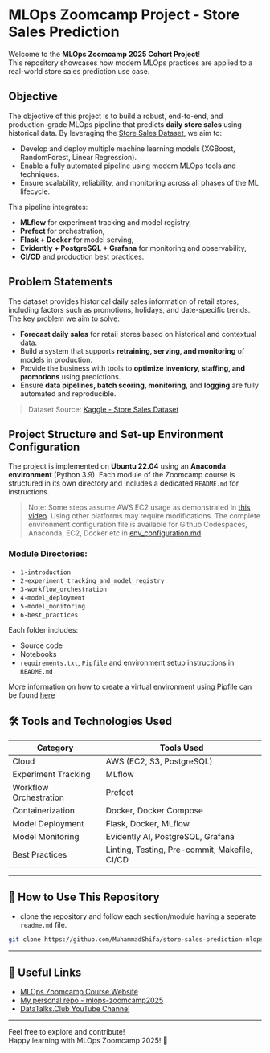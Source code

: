 # MLOps Zoomcamp Project - Store Sales Prediction

Welcome to the **MLOps Zoomcamp 2025 Cohort Project**!  
This repository showcases how modern MLOps practices are applied to a real-world store sales prediction use case.


## Objective
The objective of this project is to build a robust, end-to-end, and production-grade MLOps pipeline that predicts **daily store sales** using historical data. By leveraging the [Store Sales Dataset](https://www.kaggle.com/datasets/abhishekjaiswal4896/store-sales-dataset/data), we aim to:

- Develop and deploy multiple machine learning models (XGBoost, RandomForest, Linear Regression).
- Enable a fully automated pipeline using modern MLOps tools and techniques.
- Ensure scalability, reliability, and monitoring across all phases of the ML lifecycle.

This pipeline integrates:
- **MLflow** for experiment tracking and model registry,
- **Prefect** for orchestration,
- **Flask + Docker** for model serving,
- **Evidently + PostgreSQL + Grafana** for monitoring and observability,
- **CI/CD** and production best practices.


## Problem Statements
The dataset provides historical daily sales information of retail stores, including factors such as promotions, holidays, and date-specific trends. The key problem we aim to solve:

- **Forecast daily sales** for retail stores based on historical and contextual data.
- Build a system that supports **retraining, serving, and monitoring** of models in production.
- Provide the business with tools to **optimize inventory, staffing, and promotions** using predictions.
- Ensure **data pipelines, batch scoring, monitoring**, and **logging** are fully automated and reproducible.

> Dataset Source: [Kaggle - Store Sales Dataset](https://www.kaggle.com/datasets/abhishekjaiswal4896/store-sales-dataset/data)


## Project Structure and Set-up Environment Configuration
The project is implemented on **Ubuntu 22.04** using an **Anaconda environment** (Python 3.9). Each module of the Zoomcamp course is structured in its own directory and includes a dedicated `README.md` for instructions.

> Note: Some steps assume AWS EC2 usage as demonstrated in [this video](https://www.youtube.com/watch?v=IXSiYkP23zo&list=PL3MmuxUbc_hIUISrluw_A7wDSmfOhErJK&index=4). Using other platforms may require modifications.
> The complete environment configuration file is available for Github Codespaces, Anaconda, EC2, Docker etc in [env_configuration.md](./env_configuration.md)

### Module Directories:

 - `1-introduction`
 - `2-experiment_tracking_and_model_registry`
 - `3-workflow_orchestration`
 - `4-model_deployment`
 - `5-model_monitoring`
 - `6-best_practices`

Each folder includes:
- Source code
- Notebooks
- `requirements.txt`, `Pipfile` and environment setup instructions in `README.md`

More information on how to create a virtual environment using Pipfile can be found [here](https://stackoverflow.com/questions/52171593/how-to-install-dependencies-from-a-copied-pipfile-inside-a-virtual-environment)

## 🛠 Tools and Technologies Used

| Category                  | Tools Used                                        |
|---------------------------|---------------------------------------------------|
| Cloud                     | AWS (EC2, S3, PostgreSQL)                         |
| Experiment Tracking       | MLflow                                            |
| Workflow Orchestration    | Prefect                                           |
| Containerization          | Docker, Docker Compose                            |
| Model Deployment          | Flask, Docker, MLflow                             |
| Model Monitoring          | Evidently AI, PostgreSQL, Grafana                 |
| Best Practices            | Linting, Testing, Pre-commit, Makefile, CI/CD     |

---

## 🚀 How to Use This Repository
- clone the repository and follow each section/module having a  seperate `readme.md` file.
```bash
git clone https://github.com/MuhammadShifa/store-sales-prediction-mlops.git
```

---

## 🔗 Useful Links

- [MLOps Zoomcamp Course Website](https://datatalks.club/)
- [My personal repo - mlops-zoomcamp2025](https://github.com/MuhammadShifa/mlops-zoomcamp2025)
- [DataTalks.Club YouTube Channel](https://youtube.com/playlist?list=PL3MmuxUbc_hIUISrluw_A7wDSmfOhErJK&si=GJzG_nixJHDOoioj)  

---

Feel free to explore and contribute!  
Happy learning with MLOps Zoomcamp 2025! 🎉

